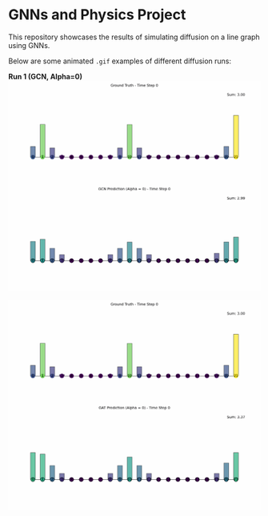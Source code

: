 # GNNs and Physics Project

This repository showcases the results of simulating diffusion on a line graph using GNNs.

Below are some animated `.gif` examples of different diffusion runs:

**Run 1 (GCN, Alpha=0)**  
![GCN Diffusion](GCN_prediction_alpha_0_no_vel.gif)

![GAT Diffusion](GAT_prediction_alpha_0_no_vel.gif)
